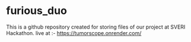 # furious_duo
 This is a github repository created for storing files of our project at SVERI Hackathon.
 live at :- https://tumorscope.onrender.com/
